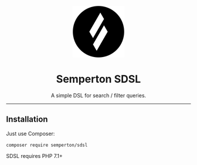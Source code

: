 <div align="center">
<a href="https://github.com/semperton">
<img width="140" src="https://raw.githubusercontent.com/semperton/.github/main/readme-logo.svg" alt="Semperton">
</a>
<h1>Semperton SDSL</h1>
<p>A simple DSL for search / filter queries.</p>
</div>

---

## Installation

Just use Composer:

```
composer require semperton/sdsl
```
SDSL requires PHP 7.1+
